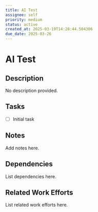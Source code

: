 ```yaml
---
title: AI Test
assignee: self
priority: medium
status: active
created_at: 2025-03-19T14:28:44.504306
due_date: 2025-03-26
---
```


# AI Test

## Description
No description provided.

## Tasks
- [ ] Initial task

## Notes
Add notes here.

## Dependencies
List dependencies here.

## Related Work Efforts
List related work efforts here.